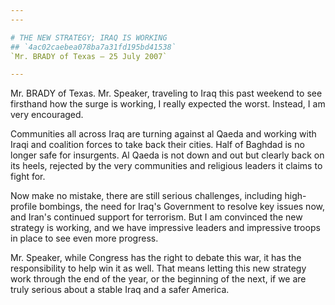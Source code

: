 ```yaml
---
---

# THE NEW STRATEGY; IRAQ IS WORKING
## `4ac02caebea078ba7a31fd195bd41538`
`Mr. BRADY of Texas — 25 July 2007`

---
```



Mr. BRADY of Texas. Mr. Speaker, traveling to Iraq this past weekend 
to see firsthand how the surge is working, I really expected the worst. 
Instead, I am very encouraged.

Communities all across Iraq are turning against al Qaeda and working 
with Iraqi and coalition forces to take back their cities. Half of 
Baghdad is no longer safe for insurgents. Al Qaeda is not down and out 
but clearly back on its heels, rejected by the very communities and 
religious leaders it claims to fight for.

Now make no mistake, there are still serious challenges, including 
high-profile bombings, the need for Iraq's Government to resolve key 
issues now, and Iran's continued support for terrorism. But I am 
convinced the new strategy is working, and we have impressive leaders 
and impressive troops in place to see even more progress.



Mr. Speaker, while Congress has the right to debate this war, it has 
the responsibility to help win it as well. That means letting this new 
strategy work through the end of the year, or the beginning of the 
next, if we are truly serious about a stable Iraq and a safer America.
